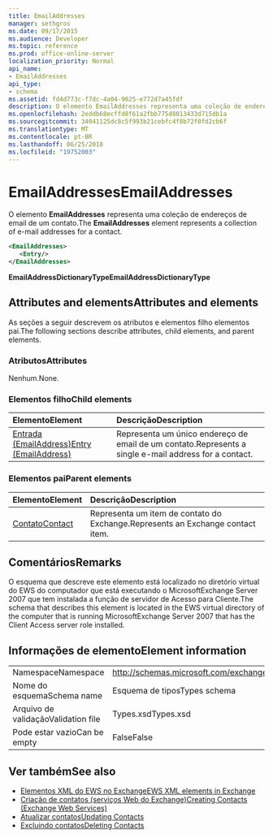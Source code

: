 ```yaml
---
title: EmailAddresses
manager: sethgros
ms.date: 09/17/2015
ms.audience: Developer
ms.topic: reference
ms.prod: office-online-server
localization_priority: Normal
api_name:
- EmailAddresses
api_type:
- schema
ms.assetid: fd4d773c-f7dc-4a04-9025-e772d7a45fdf
description: O elemento EmailAddresses representa uma coleção de endereços de email de um contato.
ms.openlocfilehash: 2eddb68ecffd8f61a2fbb775d8013433d715db1a
ms.sourcegitcommit: 34041125dc8c5f993b21cebfc4f8b72f0fd2cb6f
ms.translationtype: MT
ms.contentlocale: pt-BR
ms.lasthandoff: 06/25/2018
ms.locfileid: "19752003"
---
```

# <a name="emailaddresses"></a><span data-ttu-id="88067-103">EmailAddresses</span><span class="sxs-lookup"><span data-stu-id="88067-103">EmailAddresses</span></span>

<span data-ttu-id="88067-104">O elemento **EmailAddresses** representa uma coleção de endereços de email de um contato.</span><span class="sxs-lookup"><span data-stu-id="88067-104">The **EmailAddresses** element represents a collection of e-mail addresses for a contact.</span></span> 
  
```xml
<EmailAddresses>
   <Entry/>
</EmailAddresses>
```

 <span data-ttu-id="88067-105">**EmailAddressDictionaryType**</span><span class="sxs-lookup"><span data-stu-id="88067-105">**EmailAddressDictionaryType**</span></span>
## <a name="attributes-and-elements"></a><span data-ttu-id="88067-106">Attributes and elements</span><span class="sxs-lookup"><span data-stu-id="88067-106">Attributes and elements</span></span>

<span data-ttu-id="88067-107">As seções a seguir descrevem os atributos e elementos filho elementos pai.</span><span class="sxs-lookup"><span data-stu-id="88067-107">The following sections describe attributes, child elements, and parent elements.</span></span>
  
### <a name="attributes"></a><span data-ttu-id="88067-108">Atributos</span><span class="sxs-lookup"><span data-stu-id="88067-108">Attributes</span></span>

<span data-ttu-id="88067-109">Nenhum.</span><span class="sxs-lookup"><span data-stu-id="88067-109">None.</span></span>
  
### <a name="child-elements"></a><span data-ttu-id="88067-110">Elementos filho</span><span class="sxs-lookup"><span data-stu-id="88067-110">Child elements</span></span>

|<span data-ttu-id="88067-111">**Elemento**</span><span class="sxs-lookup"><span data-stu-id="88067-111">**Element**</span></span>|<span data-ttu-id="88067-112">**Descrição**</span><span class="sxs-lookup"><span data-stu-id="88067-112">**Description**</span></span>|
|:-----|:-----|
|[<span data-ttu-id="88067-113">Entrada (EmailAddress)</span><span class="sxs-lookup"><span data-stu-id="88067-113">Entry (EmailAddress)</span></span>](entry-emailaddress.md) <br/> |<span data-ttu-id="88067-114">Representa um único endereço de email de um contato.</span><span class="sxs-lookup"><span data-stu-id="88067-114">Represents a single e-mail address for a contact.</span></span>  <br/> |
   
### <a name="parent-elements"></a><span data-ttu-id="88067-115">Elementos pai</span><span class="sxs-lookup"><span data-stu-id="88067-115">Parent elements</span></span>

|<span data-ttu-id="88067-116">**Elemento**</span><span class="sxs-lookup"><span data-stu-id="88067-116">**Element**</span></span>|<span data-ttu-id="88067-117">**Descrição**</span><span class="sxs-lookup"><span data-stu-id="88067-117">**Description**</span></span>|
|:-----|:-----|
|[<span data-ttu-id="88067-118">Contato</span><span class="sxs-lookup"><span data-stu-id="88067-118">Contact</span></span>](contact.md) <br/> |<span data-ttu-id="88067-119">Representa um item de contato do Exchange.</span><span class="sxs-lookup"><span data-stu-id="88067-119">Represents an Exchange contact item.</span></span>  <br/> |
   
## <a name="remarks"></a><span data-ttu-id="88067-120">Comentários</span><span class="sxs-lookup"><span data-stu-id="88067-120">Remarks</span></span>

<span data-ttu-id="88067-121">O esquema que descreve este elemento está localizado no diretório virtual do EWS do computador que está executando o MicrosoftExchange Server 2007 que tem instalada a função de servidor de Acesso para Cliente.</span><span class="sxs-lookup"><span data-stu-id="88067-121">The schema that describes this element is located in the EWS virtual directory of the computer that is running MicrosoftExchange Server 2007 that has the Client Access server role installed.</span></span>
  
## <a name="element-information"></a><span data-ttu-id="88067-122">Informações de elemento</span><span class="sxs-lookup"><span data-stu-id="88067-122">Element information</span></span>

|||
|:-----|:-----|
|<span data-ttu-id="88067-123">Namespace</span><span class="sxs-lookup"><span data-stu-id="88067-123">Namespace</span></span>  <br/> |http://schemas.microsoft.com/exchange/services/2006/types  <br/> |
|<span data-ttu-id="88067-124">Nome do esquema</span><span class="sxs-lookup"><span data-stu-id="88067-124">Schema name</span></span>  <br/> |<span data-ttu-id="88067-125">Esquema de tipos</span><span class="sxs-lookup"><span data-stu-id="88067-125">Types schema</span></span>  <br/> |
|<span data-ttu-id="88067-126">Arquivo de validação</span><span class="sxs-lookup"><span data-stu-id="88067-126">Validation file</span></span>  <br/> |<span data-ttu-id="88067-127">Types.xsd</span><span class="sxs-lookup"><span data-stu-id="88067-127">Types.xsd</span></span>  <br/> |
|<span data-ttu-id="88067-128">Pode estar vazio</span><span class="sxs-lookup"><span data-stu-id="88067-128">Can be empty</span></span>  <br/> |<span data-ttu-id="88067-129">False</span><span class="sxs-lookup"><span data-stu-id="88067-129">False</span></span>  <br/> |
   
## <a name="see-also"></a><span data-ttu-id="88067-130">Ver também</span><span class="sxs-lookup"><span data-stu-id="88067-130">See also</span></span>

- [<span data-ttu-id="88067-131">Elementos XML do EWS no Exchange</span><span class="sxs-lookup"><span data-stu-id="88067-131">EWS XML elements in Exchange</span></span>](ews-xml-elements-in-exchange.md)
- [<span data-ttu-id="88067-132">Criação de contatos (serviços Web do Exchange)</span><span class="sxs-lookup"><span data-stu-id="88067-132">Creating Contacts (Exchange Web Services)</span></span>](http://msdn.microsoft.com/library/4845917e-70d1-481c-bbd7-011ec6571789%28Office.15%29.aspx) 
- [<span data-ttu-id="88067-133">Atualizar contatos</span><span class="sxs-lookup"><span data-stu-id="88067-133">Updating Contacts</span></span>](http://msdn.microsoft.com/library/9a865953-b94a-4229-b632-2dee433314be%28Office.15%29.aspx) 
- [<span data-ttu-id="88067-134">Excluindo contatos</span><span class="sxs-lookup"><span data-stu-id="88067-134">Deleting Contacts</span></span>](http://msdn.microsoft.com/library/fcc3dc84-cd3e-455e-a1a7-ae6921c9b588%28Office.15%29.aspx)

